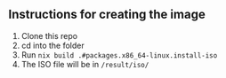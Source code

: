 ## Instructions for creating the image

1. Clone this repo
2. cd into the folder
3. Run ```nix build .#packages.x86_64-linux.install-iso```
4. The ISO file will be in ```/result/iso/```

